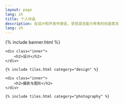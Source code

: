 ```yaml
---
layout: page
lang: zh
title: 个人作品
description: 在设计和开发中游走，坚信混合能力带来的创造意志
lang: zh
---
```


{% include banner.html %}

<div>

    <div class="inner">
        <h2>设计</h2>
    </div>

    {% include tiles.html category="design" %}

    <div class="inner">
        <h2>摄影与图形</h2>
    </div>

    {% include tiles.html category="photography" %}

</div>
